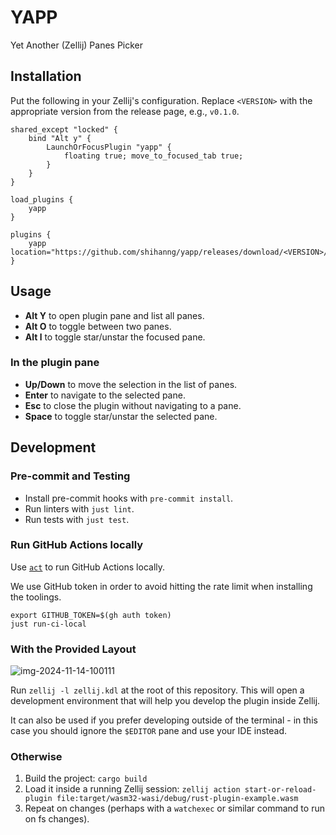 # YAPP

Yet Another (Zellij) Panes Picker

## Installation

Put the following in your Zellij's configuration.
Replace `<VERSION>` with the appropriate version from the release page, e.g., `v0.1.0`.

```kdl
shared_except "locked" {
    bind "Alt y" {
        LaunchOrFocusPlugin "yapp" {
            floating true; move_to_focused_tab true;
        }
    }
}

load_plugins {
    yapp
}

plugins {
    yapp location="https://github.com/shihanng/yapp/releases/download/<VERSION>/yapp.wasm"
}
```

## Usage

- **Alt Y** to open plugin pane and list all panes.
- **Alt O** to toggle between two panes.
- **Alt l** to toggle star/unstar the focused pane.

### In the plugin pane

- **Up/Down** to move the selection in the list of panes.
- **Enter** to navigate to the selected pane.
- **Esc** to close the plugin without navigating to a pane.
- **Space** to toggle star/unstar the selected pane.

## Development

### Pre-commit and Testing

- Install pre-commit hooks with `pre-commit install`.
- Run linters with `just lint`.
- Run tests with `just test`.

### Run GitHub Actions locally

Use [`act`](https://github.com/nektos/act) to run GitHub Actions locally.

We use GitHub token in order to avoid hitting the rate limit
when installing the toolings.

```shell
export GITHUB_TOKEN=$(gh auth token)
just run-ci-local
```

### With the Provided Layout

![img-2024-11-14-100111](https://github.com/user-attachments/assets/e3bae15c-1f94-4d4a-acea-a036f8afdf67)

Run `zellij -l zellij.kdl` at the root of this repository.
This will open a development environment that
will help you develop the plugin inside Zellij.

It can also be used if you prefer developing outside
of the terminal - in this case you should
ignore the `$EDITOR` pane and use your IDE instead.

### Otherwise

1. Build the project: `cargo build`
2. Load it inside a running Zellij session:
   `zellij action start-or-reload-plugin file:target/wasm32-wasi/debug/rust-plugin-example.wasm`
3. Repeat on changes (perhaps with a `watchexec` or
   similar command to run on fs changes).
